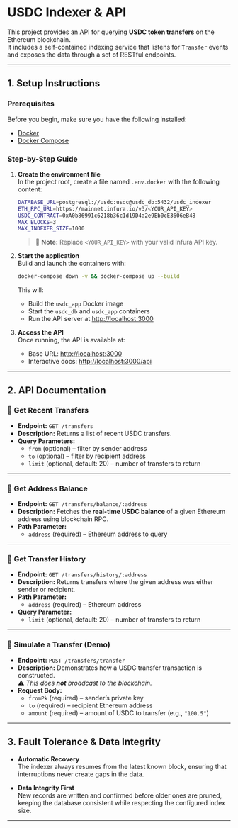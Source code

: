 # **USDC Indexer & API**

This project provides an API for querying **USDC token transfers** on the Ethereum blockchain.  
It includes a self-contained indexing service that listens for `Transfer` events and exposes the data through a set of RESTful endpoints.

---

## **1. Setup Instructions**

### **Prerequisites**

Before you begin, make sure you have the following installed:

- [Docker](https://www.docker.com/products/docker-desktop)  
- [Docker Compose](https://docs.docker.com/compose/install/)

### **Step-by-Step Guide**

1. **Create the environment file**  
   In the project root, create a file named `.env.docker` with the following content:

   ```bash
   DATABASE_URL=postgresql://usdc:usdc@usdc_db:5432/usdc_indexer
   ETH_RPC_URL=https://mainnet.infura.io/v3/<YOUR_API_KEY>
   USDC_CONTRACT=0xA0b86991c6218b36c1d19D4a2e9Eb0cE3606eB48
   MAX_BLOCKS=3
   MAX_INDEXER_SIZE=1000
   ```

   > 🔑 **Note:** Replace `<YOUR_API_KEY>` with your valid Infura API key.

2. **Start the application**  
   Build and launch the containers with:

   ```bash
   docker-compose down -v && docker-compose up --build
   ```

   This will:
   - Build the `usdc_app` Docker image  
   - Start the `usdc_db` and `usdc_app` containers  
   - Run the API server at [http://localhost:3000](http://localhost:3000)

3. **Access the API**  
   Once running, the API is available at:

   - Base URL: [http://localhost:3000](http://localhost:3000)  
   - Interactive docs: [http://localhost:3000/api](http://localhost:3000/api)

---

## **2. API Documentation**

### 🔹 Get Recent Transfers
- **Endpoint:** `GET /transfers`  
- **Description:** Returns a list of recent USDC transfers.  
- **Query Parameters:**  
  - `from` (optional) – filter by sender address  
  - `to` (optional) – filter by recipient address  
  - `limit` (optional, default: 20) – number of transfers to return  

---

### 🔹 Get Address Balance
- **Endpoint:** `GET /transfers/balance/:address`  
- **Description:** Fetches the **real-time USDC balance** of a given Ethereum address using blockchain RPC.  
- **Path Parameter:**  
  - `address` (required) – Ethereum address to query  

---

### 🔹 Get Transfer History
- **Endpoint:** `GET /transfers/history/:address`  
- **Description:** Returns transfers where the given address was either sender or recipient.  
- **Path Parameter:**  
  - `address` (required) – Ethereum address  
- **Query Parameter:**  
  - `limit` (optional, default: 20) – number of transfers to return  

---

### 🔹 Simulate a Transfer (Demo)
- **Endpoint:** `POST /transfers/transfer`  
- **Description:** Demonstrates how a USDC transfer transaction is constructed.  
  ⚠️ *This does **not** broadcast to the blockchain.*  
- **Request Body:**  
  - `fromPk` (required) – sender’s private key  
  - `to` (required) – recipient Ethereum address  
  - `amount` (required) – amount of USDC to transfer (e.g., `"100.5"`)  

---

## **3. Fault Tolerance & Data Integrity**

- **Automatic Recovery**  
  The indexer always resumes from the latest known block, ensuring that interruptions never create gaps in the data.  

- **Data Integrity First**  
  New records are written and confirmed before older ones are pruned, keeping the database consistent while respecting the configured index size.  

---
